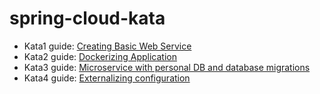 # spring-cloud-kata

* Kata1 guide: [Creating Basic Web Service](http://accordance.github.io/microservice-dojo/guides/docs/kata1/creating_basic_web_service.html)
* Kata2 guide: [Dockerizing Application](http://accordance.github.io/microservice-dojo/guides/docs/kata2/dockerizing_application.html)
* Kata3 guide: [Microservice with personal DB and database migrations](http://accordance.github.io/microservice-dojo/guides/docs/kata3/service_using_mysql_db.html)
* Kata4 guide: [Externalizing configuration](http://accordance.github.io/microservice-dojo/guides/docs/kata4/externalizing_configuration.html)
